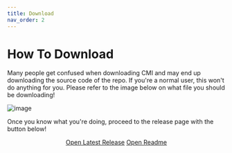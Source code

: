 ```yaml
---
title: Download
nav_order: 2
---
```


# How To Download

Many people get confused when downloading CMI and may end up downloading the source code of the repo. If you're a normal user, this won't do anything for you. Please refer to the image below on what file you should be downloading!

![image](https://user-images.githubusercontent.com/29824718/145624123-4d5f8846-df73-4c75-9f8a-236f5e09c5cf.png)

Once you know what you're doing, proceed to the release page with the button below!

<div align="center">

  <a href="https://github.com/krypto5863/COM-Modular-Installer/releases/latest" class="btn btn-blue">Open Latest Release</a>
  <a href="https://docs.google.com/document/d/1dFVNe2gvsVck0tjWrnCM2HxsdTFBAnsxs928Q1wVS1A" class="btn btn">Open Readme</a>

</div>

